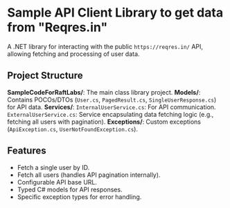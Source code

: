 #  Sample API Client Library to get data from "Reqres.in"
A .NET library for interacting with the public `https://reqres.in/` API, allowing fetching and processing of user data.

## Project Structure
**SampleCodeForRaftLabs/**: The main class library project.
**Models/**: 
    Contains POCOs/DTOs (`User.cs`, `PagedResult.cs`, `SingleUserResponse.cs`) for API data.
**Services/**:
    `InternalUserService.cs`: For API communication.
    `ExternalUserService.cs`: Service encapsulating data fetching logic (e.g., fetching all users with pagination).
**Exceptions/**: 
    Custom exceptions (`ApiException.cs`, `UserNotFoundException.cs`).

## Features

*   Fetch a single user by ID.
*   Fetch all users (handles API pagination internally).
*   Configurable API base URL.
*   Typed C# models for API responses.
*   Specific exception types for error handling.